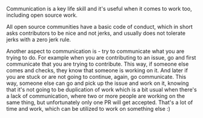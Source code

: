 Communication is a key life skill and it's useful when it comes to work too, including open source work.

All open source communities have a basic code of conduct, which in short asks contributors to be nice and not jerks, and usually does not tolerate jerks with a zero jerk rule.

Another aspect to communication is - try to communicate what you are trying to do. For example when you are contributing to an issue, go and first communicate that you are trying to contribute. This way, if someone else comes and checks, they know that someone is working on it. And later if you are stuck or are not going to continue, again, go communicate. This way, someone else can go and pick up the issue and work on it, knowing that it's not going to be duplication of work which is a bit usual when there's a lack of communication, where two or more people are working on the same thing, but unfortunately only one PR will get accepted. That's a lot of time and work, which can be utilized to work on something else :)
